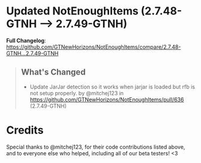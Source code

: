 # Updated NotEnoughItems (2.7.48-GTNH -->  2.7.49-GTNH)
**Full Changelog**: https://github.com/GTNewHorizons/NotEnoughItems/compare/2.7.48-GTNH...2.7.49-GTNH
>## What's Changed
> * Update JarJar detection so it works when jarjar is loaded but rfb is not setup properly. by @mitchej123 in https://github.com/GTNewHorizons/NotEnoughItems/pull/636 (2.7.49-GTNH)
>

# Credits
Special thanks to @mitchej123, for their code contributions listed above, and to everyone else who helped, including all of our beta testers! <3